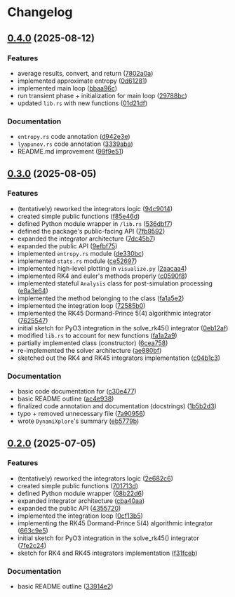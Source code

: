 # Changelog

## [0.4.0](https://github.com/Kibalchish47/dynamixplore/compare/dynamixplore-v0.3.0...dynamixplore-v0.4.0) (2025-08-12)


### Features

* average results, convert, and return ([7802a0a](https://github.com/Kibalchish47/dynamixplore/commit/7802a0a253be4a9edc97d9e3f69f11ffff2d7fb7))
* implemented approximate entropy ([0d61281](https://github.com/Kibalchish47/dynamixplore/commit/0d612816ec6fc0762f10ff1dffbb0ccdcf3dc60a))
* implemented main loop ([bbaa96c](https://github.com/Kibalchish47/dynamixplore/commit/bbaa96c53fd46715825d36eb1a0bcd3fef721171))
* run transient phase + initialization for main loop ([29788bc](https://github.com/Kibalchish47/dynamixplore/commit/29788bc8bf91222bbcd685c7d14206b2418a5836))
* updated `lib.rs` with new functions ([01d21df](https://github.com/Kibalchish47/dynamixplore/commit/01d21df9e93975c19389716cfabe19b8c6bedcb9))


### Documentation

* `entropy.rs` code annotation ([d942e3e](https://github.com/Kibalchish47/dynamixplore/commit/d942e3e6dafe9406a743b50dcc27aa0a5a57d0fd))
* `lyapunov.rs` code annotation ([3339aba](https://github.com/Kibalchish47/dynamixplore/commit/3339abaf075c54fb482aa8587c8c8734ae0cfc9b))
* README.md improvement ([99f9e51](https://github.com/Kibalchish47/dynamixplore/commit/99f9e5190c22139d421950c5e81d8f96ae75b1a3))

## [0.3.0](https://github.com/Kibalchish47/dynamixplore/compare/dynamixplore-v0.2.0...dynamixplore-v0.3.0) (2025-08-05)


### Features

* (tentatively) reworked the integrators logic ([94c9014](https://github.com/Kibalchish47/dynamixplore/commit/94c90141a8a13eee4df2112e38be53651dc1b32d))
* created simple public functions ([f85e46d](https://github.com/Kibalchish47/dynamixplore/commit/f85e46d68d97de576e54c895afb4bdb10d6e975f))
* defined Python module wrapper in `/lib.rs` ([536dbf7](https://github.com/Kibalchish47/dynamixplore/commit/536dbf76a29d81a9445cc99f817c29839fdf5252))
* defined the package's public-facing API ([7fb9592](https://github.com/Kibalchish47/dynamixplore/commit/7fb95923d34046a8d286ab5aa606afb1ec9c8ffe))
* expanded the integrator architecture ([7dc45b7](https://github.com/Kibalchish47/dynamixplore/commit/7dc45b788df2be3274e9b098088948d649ac5346))
* expanded the public API ([9efbf75](https://github.com/Kibalchish47/dynamixplore/commit/9efbf75c2dcd088b709d872621fb3ae2ca523456))
* implemented `entropy.rs` module ([de330bc](https://github.com/Kibalchish47/dynamixplore/commit/de330bc21441a98e6b9959fdb434291ed4ed2710))
* implemented `stats.rs` module ([ce52697](https://github.com/Kibalchish47/dynamixplore/commit/ce526973f26c029331d4757c2607aa8ba093117c))
* implemented high-level plotting in `visualize.py` ([2aacaa4](https://github.com/Kibalchish47/dynamixplore/commit/2aacaa4759830ed6c5aff239c4d92becbae5b815))
* implemented RK4 and euler's methods properly ([c0590f8](https://github.com/Kibalchish47/dynamixplore/commit/c0590f8335006c8509a899190fe0dca90bdb2e83))
* implemented stateful `Analysis` class for post-simulation processing ([e8a3e64](https://github.com/Kibalchish47/dynamixplore/commit/e8a3e641456e18a62891dc82b66905237b3d08ea))
* implemented the  method belonging to the  class ([fa1a5e2](https://github.com/Kibalchish47/dynamixplore/commit/fa1a5e2867caa5a373987cdce95964045a53da36))
* implemented the integration loop ([72585b0](https://github.com/Kibalchish47/dynamixplore/commit/72585b04ea01ae5c2892103815d58e6d9ea6c176))
* implemented the RK45 Dormand-Prince 5(4) algorithmic integrator ([7625547](https://github.com/Kibalchish47/dynamixplore/commit/7625547a071c3355dd024f73b342c9110c7a3003))
* initial sketch for PyO3 integration in the solve_rk45() integrator ([0eb12af](https://github.com/Kibalchish47/dynamixplore/commit/0eb12af1242003c67d7d4d7990d9ebacd6949a2a))
* modified `lib.rs` to account for new functions ([fa1a2a9](https://github.com/Kibalchish47/dynamixplore/commit/fa1a2a9a868d7879ac8df844e46ff57f60cda67e))
* partially implemented  class (constructor) ([6cea758](https://github.com/Kibalchish47/dynamixplore/commit/6cea758d5f7e4d4c836ea8906dd7505debdcc3d5))
* re-implemented the solver architecture ([ae880bf](https://github.com/Kibalchish47/dynamixplore/commit/ae880bf8cb470b4de0d2db8babebe6c5c5904cf5))
* sketched out the RK4 and RK45 integrators implementation ([c04b1c3](https://github.com/Kibalchish47/dynamixplore/commit/c04b1c33ecac59c9f70672f16c301fb35ca73f17))


### Documentation

* basic code documentation for ([c30e477](https://github.com/Kibalchish47/dynamixplore/commit/c30e4777f255235a653879575e9f3fa68d7bd24f))
* basic README outline ([ac4e938](https://github.com/Kibalchish47/dynamixplore/commit/ac4e938bb1819c2877470c522ccdfa6cdb9074dd))
* finalized  code annotation and documentation (docstrings) ([1b5b2d3](https://github.com/Kibalchish47/dynamixplore/commit/1b5b2d3b90f7c80c7a5d5eb3f224ba153242f1fc))
* typo + removed unnecessary file ([7a90956](https://github.com/Kibalchish47/dynamixplore/commit/7a90956ac8014bb1f6ecb8126987a6c94a89dc00))
* wrote `DynamiXplore`'s summary ([eb5779b](https://github.com/Kibalchish47/dynamixplore/commit/eb5779bd915216ea404a23692f95bdc2ac3ac9b4))

## [0.2.0](https://github.com/Kibalchish47/dynamixplore/compare/dynamixplore-v0.1.0...dynamixplore-v0.2.0) (2025-07-05)


### Features

* (tentatively) reworked the integrators logic ([2e682c6](https://github.com/Kibalchish47/dynamixplore/commit/2e682c673d7f16f8ae3409e36efd4188fb38f29b))
* created simple public functions ([701713d](https://github.com/Kibalchish47/dynamixplore/commit/701713d51e3cc345288cf6c344cd6e2e4641451f))
* defined Python module wrapper ([08b22d6](https://github.com/Kibalchish47/dynamixplore/commit/08b22d63d29dcf542077e6e8d0263d33ef160571))
* expanded integrator architecture ([cba40aa](https://github.com/Kibalchish47/dynamixplore/commit/cba40aadd0f7392c95c3f304c53fae1c973dec7d))
* expanded the public API ([4355720](https://github.com/Kibalchish47/dynamixplore/commit/4355720a31fc382dbbdf13c81557f85b02339a87))
* implemented the integration loop ([0cf13b5](https://github.com/Kibalchish47/dynamixplore/commit/0cf13b5301d95adbb35ed065bf8ed634b11e0d69))
* implementing the RK45 Dormand-Prince 5(4) algorithmic integrator ([663c9e5](https://github.com/Kibalchish47/dynamixplore/commit/663c9e59f7fc9e349c7fe25a4c9d0752f283ddf8))
* initial sketch for PyO3 integration in the solve_rk45() integrator ([7fe2c24](https://github.com/Kibalchish47/dynamixplore/commit/7fe2c242f6e11e4aeee2c323eb3d1ed5a7bdcc97))
* sketch for RK4 and RK45 integrators implementation ([f31fceb](https://github.com/Kibalchish47/dynamixplore/commit/f31fcebd8c9dc9a864bcc37ac29b1ff94db94dc2))


### Documentation

* basic README outline ([33914e2](https://github.com/Kibalchish47/dynamixplore/commit/33914e29e56c2fc1110f8a74facee9518e6fd271))
